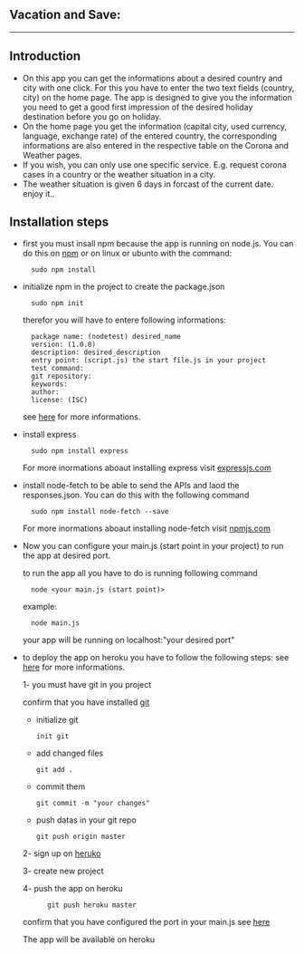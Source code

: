 ## Vacation and Save:
-------------------

## Introduction
* On this app you can get the informations about a desired country and city with one click. For this you have to enter the two text fields (country, city) on the home page. The app is designed to give you the information you need to get a good first impression of the desired holiday destination before you go on holiday.
* On the home page you get the information (capital city, used currency, language, exchange rate) of the entered country, the corresponding informations are also entered in the respective table on the Corona and Weather pages.
* If you wish, you can only use one specific service. E.g. request corona cases in a country or the weather situation in a city.
* The weather situation is given 6 days in forcast of the current date.              
    enjoy it..

## Installation steps

* first you must insall npm because the app is running on node.js. You can do this on [npm](https://nodejs.org/en/download/) or on linux or ubunto with the command:
        
        sudo npm install 
        
* initialize npm in the project to create the package.json

        sudo npm init
    therefor you will have to entere following informations:

        package name: (nodetest) desired_name
        version: (1.0.0)
        description: desired_description
        entry point: (script.js) the start file.js in your project
        test command:
        git repository:
        keywords:
        author:
        license: (ISC)

    see [here](https://docs.npmjs.com/files/package.json) for more informations.

* install express 

        sudo npm install express
    For more inormations aboaut installing express visit [expressjs.com](https://expressjs.com/de/starter/installing.html)

* install node-fetch to be able to send the APIs and laod the responses.json. You can do this with the following command

        sudo npm install node-fetch --save
    For more inormations aboaut installing node-fetch visit [npmjs.com](https://www.npmjs.com/package/node-fetch)

* Now you can configure your main.js (start point in your project) to run the app at desired port.
  
  to run the app all you have to do is running following command
    
        node <your main.js (start point)> 
    
   example:

        node main.js
  your app will be running on localhost:"your desired port"      
* to deploy the app on heroku you have to follow the following steps: see [here](https://devcenter.heroku.com/articles/deploying-nodejs) for more informations.
    
    1-  you must have git in you project
    
     confirm that you have installed [git](https://git-scm.com/book/en/v2/Getting-Started-Installing-Git)
     - initialize git
     
           init git
     - add changed files
     
           git add .
     - commit them
     
           git commit -m "your changes"
     - push datas in your git repo
     
           git push origin master
    
    2-   sign up on [heruko](https://signup.heroku.com/login)
    
    3-   create new project
    
    4-   push the app on heroku
        
            git push heroku master
            
     confirm that you have configured the port in your main.js see [here](https://help.heroku.com/P1AVPANS/why-is-my-node-js-app-crashing-with-an-r10-error)
     
     The app will be available on heroku